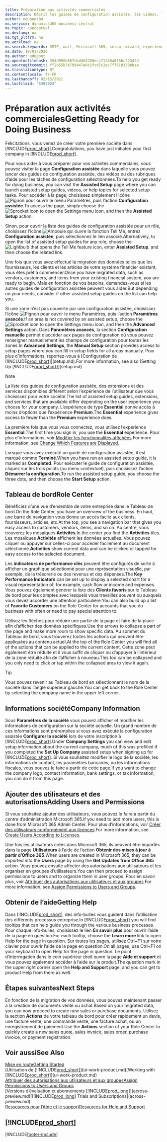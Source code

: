 ```yaml
---
title: Préparation aux activités commerciales
description: Décrit les guides de configuration assistée, les vidéos, les rubriques d’aide, et les pages à utiliser pour vous préparer à faire des affaires dans Business Central.
author: edupont04
ms.service: dynamics365-business-central
ms.topic: conceptual
ms.devlang: na
ms.tgt_pltfrm: na
ms.workload: na
ms.search.keywords: SMTP, mail, Microsoft 365, setup, wizard, experience
ms.date: 10/01/2020
ms.author: edupont
ms.openlocfilehash: 354d090b567ebdd63280ecc71248a616bc22342d
ms.sourcegitcommit: ff2b55b7e790447e0c1fcd5c2ec7f7610338ebaa
ms.translationtype: HT
ms.contentlocale: fr-FR
ms.lasthandoff: 02/15/2021
ms.locfileid: "5393923"
---
```

# <a name="getting-ready-for-doing-business"></a><span data-ttu-id="83108-103">Préparation aux activités commerciales</span><span class="sxs-lookup"><span data-stu-id="83108-103">Getting Ready for Doing Business</span></span>

<span data-ttu-id="83108-104">Félicitations, vous venez de créer votre première société dans [!INCLUDE[prod_short](includes/prod_short.md)].</span><span class="sxs-lookup"><span data-stu-id="83108-104">Congratulations, you have just initiated your first company in [!INCLUDE[prod_short](includes/prod_short.md)].</span></span>

<span data-ttu-id="83108-105">Pour vous aider à vous préparer pour vos activités commerciales, vous pouvez visiter la page **Configuration assistée** dans laquelle vous pouvez lancer des guides de configuration assistée, des vidéos ou des rubriques d’aide pour les tâches de configuration sélectionnées.</span><span class="sxs-lookup"><span data-stu-id="83108-105">To help you get ready for doing business, you can visit the **Assisted Setup** page where you can launch assisted setup guides, videos, or help topics for selected setup tasks.</span></span> <span data-ttu-id="83108-106">Pour accéder à la page, choisissez simplement l’icône ![Pignon pour ouvrir le menu Paramètres](media/ui-experience/settings_icon_small.png), puis l’action **Configuration assistée**.</span><span class="sxs-lookup"><span data-stu-id="83108-106">To access the page, simply choose the ![Sprocket icon to open the Settings menu](media/ui-experience/settings_icon_small.png) icon, and then the **Assisted Setup** action.</span></span>

<span data-ttu-id="83108-107">Sinon, pour ouvrir la liste des guides de configuration assistée pour un rôle, choisissez l’icône ![Ampoule qui ouvre la fonction Tell Me](media/ui-search/search_small.png "Dites-moi ce que vous voulez faire"), entrez **Configuration assistée**, puis sélectionnez le lien associé.</span><span class="sxs-lookup"><span data-stu-id="83108-107">Alternatively, to open the list of assisted setup guides for any role, choose the ![Lightbulb that opens the Tell Me feature](media/ui-search/search_small.png "Tell me what you want to do") icon, enter **Assisted Setup**, and then choose the related link.</span></span>

<span data-ttu-id="83108-108">Une fois que vous avez effectué la migration des données telles que les fournisseurs, les clients et les articles de votre système financier existant, vous êtes prêt à commencer.</span><span class="sxs-lookup"><span data-stu-id="83108-108">Once you have migrated data, such as vendors, customers, and items from your existing financial system, you are ready to begin.</span></span> <span data-ttu-id="83108-109">Mais en fonction de vos besoins, demandez-vous si les autres guides de configuration assistée peuvent vous aider.</span><span class="sxs-lookup"><span data-stu-id="83108-109">But depending on your needs, consider if other assisted setup guides on the list can help you.</span></span>

<span data-ttu-id="83108-110">Si une zone n’est pas couverte par une configuration assistée, choisissez l’icône ![Pignon pour ouvrir le menu Paramètres](media/ui-experience/settings_icon_small.png), puis l’action **Paramètres avancés**.</span><span class="sxs-lookup"><span data-stu-id="83108-110">If an area is not covered by an assisted setup, choose the ![Sprocket icon to open the Settings menu](media/ui-experience/settings_icon_small.png) icon, and then the **Advanced Settings** action.</span></span> <span data-ttu-id="83108-111">Dans **Paramètres avancés**, la section **Configuration manuelle** permet d’accéder aux pages de configuration où vous pouvez renseigner manuellement les champs de configuration pour toutes les zones.</span><span class="sxs-lookup"><span data-stu-id="83108-111">In **Advanced Settings**, the **Manual Setup** section provides access to setup pages where you can fill in setup fields for all areas manually.</span></span> <span data-ttu-id="83108-112">Pour plus d’informations, reportez-vous à [Configuration de [!INCLUDE[prod_short](includes/prod_short.md)]](setup.md).</span><span class="sxs-lookup"><span data-stu-id="83108-112">For more information, see also [Setting Up [!INCLUDE[prod_short](includes/prod_short.md)]](setup.md).</span></span>

> [!NOTE]  
> <span data-ttu-id="83108-113">La liste des guides de configuration assistée, des extensions et des services disponibles diffèrent selon l’expérience de l’utilisateur que vous choisissez pour votre société.</span><span class="sxs-lookup"><span data-stu-id="83108-113">The list of assisted setup guides, extensions, and services that are available differ depending on the user experience you choose for your company.</span></span> <span data-ttu-id="83108-114">L’expérience de type **Essential** donne accès à moins d’options que l’expérience **Premium**.</span><span class="sxs-lookup"><span data-stu-id="83108-114">The **Essential** experience gives access to fewer than the **Premium** experience does.</span></span>
>
> <span data-ttu-id="83108-115">La première fois que vous vous connectez, vous utilisez l’expérience **Essential**.</span><span class="sxs-lookup"><span data-stu-id="83108-115">The first time you sign in, you use the **Essential** experience.</span></span> <span data-ttu-id="83108-116">Pour plus d’informations, voir [Modifier les fonctionnalités affichées](ui-experiences.md).</span><span class="sxs-lookup"><span data-stu-id="83108-116">For more information, see [Change Which Features are Displayed](ui-experiences.md).</span></span>

<span data-ttu-id="83108-117">Lorsque vous avez exécuté un guide de configuration assistée, il est marqué comme **Terminé**.</span><span class="sxs-lookup"><span data-stu-id="83108-117">When you have run an assisted setup guide, it is marked as **Completed**.</span></span> <span data-ttu-id="83108-118">Pour exécuter le guide de configuration assistée, cliquez sur les trois points (ou menu contextuel), puis choisissez l’action **Démarrer la configuration**.</span><span class="sxs-lookup"><span data-stu-id="83108-118">To run the assisted setup guide, you choose the three dots, and then choose the **Start Setup** action.</span></span>

## <a name="role-center"></a><span data-ttu-id="83108-119">Tableau de bord</span><span class="sxs-lookup"><span data-stu-id="83108-119">Role Center</span></span>

<span data-ttu-id="83108-120">Bénéficiez d’une vue d’ensemble de votre entreprise dans le Tableau de bord.</span><span class="sxs-lookup"><span data-stu-id="83108-120">On the Role Center, you have an overview of the business.</span></span> <span data-ttu-id="83108-121">En haut, une barre de navigation vous donne un accès facile aux clients, fournisseurs, articles, etc.</span><span class="sxs-lookup"><span data-stu-id="83108-121">At the top, you see a navigation bar that gives you easy access to customers, vendors, items, and so on.</span></span> <span data-ttu-id="83108-122">Au centre, vous trouverez les mosaïques **Activités**.</span><span class="sxs-lookup"><span data-stu-id="83108-122">In the center you find the **Activities** tiles.</span></span> <span data-ttu-id="83108-123">Les mosaïques **Activités** affichent les données actuelles. Vous pouvez cliquer ou appuyer sur celles-ci pour accéder facilement au document sélectionné.</span><span class="sxs-lookup"><span data-stu-id="83108-123">**Activities** show current data and can be clicked or tapped for easy access to the selected document.</span></span>

<span data-ttu-id="83108-124">Les **indicateurs de performance clés** peuvent être configurés de sorte à afficher un graphique sélectionné pour une représentation visuelle, par exemple, de la trésorerie ou des revenus et des dépenses.</span><span class="sxs-lookup"><span data-stu-id="83108-124">The **Key Performance Indicators** can be set up to display a selected chart for a visual representation of, for example, cash flow or income and expenses.</span></span> <span data-ttu-id="83108-125">Vous pouvez également générer la liste des **Clients favoris** sur le Tableau de bord pour les comptes avec lesquels vous travaillez souvent ou auxquels vous devez accorder une attention particulière.</span><span class="sxs-lookup"><span data-stu-id="83108-125">You can also build up a list of **Favorite Customers** on the Role Center for accounts that you do business with often or need to pay special attention to.</span></span>

<span data-ttu-id="83108-126">Utilisez les flèches pour réduire une partie de la page et faire de la place afin d’afficher des données spécifiques.</span><span class="sxs-lookup"><span data-stu-id="83108-126">Use the arrows to collapse a part of the page and make more room to show specific data.</span></span> <span data-ttu-id="83108-127">Au sommet du Tableau de bord, vous trouverez toutes les actions qui peuvent être appliquées au contenu actuel.</span><span class="sxs-lookup"><span data-stu-id="83108-127">At the top of the Role Center you will find all of the actions that can be applied to the current content.</span></span> <span data-ttu-id="83108-128">Cette zone peut également être réduite et il vous suffit de cliquer ou d’appuyer à l’intérieur de la zone réduite afin de l’afficher à nouveau.</span><span class="sxs-lookup"><span data-stu-id="83108-128">This too can be collapsed and you only need to click or tap within the collapsed area to view it again.</span></span>

> [!TIP]  
> <span data-ttu-id="83108-129">Vous pouvez revenir au Tableau de bord en sélectionnant le nom de la société dans l’angle supérieur gauche.</span><span class="sxs-lookup"><span data-stu-id="83108-129">You can get back to the Role Center by selecting the company name in the upper left corner.</span></span>

## <a name="company-information"></a><span data-ttu-id="83108-130">Informations société</span><span class="sxs-lookup"><span data-stu-id="83108-130">Company Information</span></span>

<span data-ttu-id="83108-131">Sous **Paramètres de la société** vous pouvez afficher et modifier les informations de configuration sur la société actuelle. Un grand nombre de ces informations sont préremplies si vous avez exécuté la configuration assistée **Configurer la société** lors de votre inscription à [!INCLUDE[prod_short](includes/prod_short.md)].</span><span class="sxs-lookup"><span data-stu-id="83108-131">Under **Company Settings** you can view and edit setup information about the current company, much of this was prefilled if you completed the **Set Up Company** assisted setup when signing up for [!INCLUDE[prod_short](includes/prod_short.md)].</span></span> <span data-ttu-id="83108-132">Si vous souhaitez modifier le logo de la société, les informations de contact, les paramètres bancaires, ou les informations fiscales, vous pouvez le faire à partir de cette page.</span><span class="sxs-lookup"><span data-stu-id="83108-132">If you want to change the company logo, contact information, bank settings, or tax information, you can do it from this page.</span></span>  

## <a name="adding-users-and-permissions"></a><span data-ttu-id="83108-133">Ajouter des utilisateurs et des autorisations</span><span class="sxs-lookup"><span data-stu-id="83108-133">Adding Users and Permissions</span></span>

<span data-ttu-id="83108-134">Si vous souhaitez ajouter des utilisateurs, vous pouvez le faire à partir du centre d’administration Microsoft 365.</span><span class="sxs-lookup"><span data-stu-id="83108-134">If you need to add more users, this is done from Microsoft 365 Admin Center.</span></span> <span data-ttu-id="83108-135">Pour plus d’informations, voir [Créer des utilisateurs conformément aux licences](ui-how-users-permissions.md).</span><span class="sxs-lookup"><span data-stu-id="83108-135">For more information, see [Create Users According to Licenses](ui-how-users-permissions.md).</span></span>

<span data-ttu-id="83108-136">Une fois les utilisateurs créés dans Microsoft 365, ils peuvent être importés dans la page **Utilisateurs** à l’aide de l’action **Obtenir des mises à jour à partir d’Office 365**.</span><span class="sxs-lookup"><span data-stu-id="83108-136">When users are created in Microsoft 365, they can be imported into the **Users** page by using the **Get Updates from Office 365** action.</span></span> <span data-ttu-id="83108-137">Vous pouvez ensuite affecter des autorisations aux utilisateurs et les organiser en groupes d’utilisateurs.</span><span class="sxs-lookup"><span data-stu-id="83108-137">You can then proceed to assign permissions to users and to organize them in user groups.</span></span> <span data-ttu-id="83108-138">Pour en savoir plus, voir [Attribuer des autorisations aux utilisateurs et aux groupes](ui-define-granular-permissions.md).</span><span class="sxs-lookup"><span data-stu-id="83108-138">For more information, see [Assign Permissions to Users and Groups](ui-define-granular-permissions.md).</span></span>  

## <a name="getting-help"></a><span data-ttu-id="83108-139">Obtenir de l’aide</span><span class="sxs-lookup"><span data-stu-id="83108-139">Getting Help</span></span>

<span data-ttu-id="83108-140">Dans [!INCLUDE[prod_short](includes/prod_short.md)], des info-bulles vous guident dans l’utilisation des différents processus entreprise.</span><span class="sxs-lookup"><span data-stu-id="83108-140">In [!INCLUDE[prod_short](includes/prod_short.md)] you will find tooltips that can help guide you through the various business processes.</span></span> <span data-ttu-id="83108-141">Pour chaque info-bulles, choisissez le lien **En savoir plus** pour ouvrir l’aide de la page en question.</span><span class="sxs-lookup"><span data-stu-id="83108-141">For each tooltip, choose the **Learn more** link to open Help for the page in question.</span></span> <span data-ttu-id="83108-142">Sur toutes les pages, utilisez Ctrl+F1 sur votre clavier pour ouvrir l’aide de la page en question.</span><span class="sxs-lookup"><span data-stu-id="83108-142">On all pages, use Ctrl+F1 on your keyboard to open Help for the page in question.</span></span> <span data-ttu-id="83108-143">Le point d’interrogation dans le coin supérieur droit ouvre la page **Aide et support** et vous pouvez également accéder à l’aide sur le produit.</span><span class="sxs-lookup"><span data-stu-id="83108-143">The question mark in the upper right corner open the **Help and Support** page, and you can get to product Help from there as well.</span></span>

## <a name="next-steps"></a><span data-ttu-id="83108-144">Étapes suivantes</span><span class="sxs-lookup"><span data-stu-id="83108-144">Next Steps</span></span>

<span data-ttu-id="83108-145">En fonction de la migration de vos données, vous pouvez maintenant passer à la création de documents vente ou achat.</span><span class="sxs-lookup"><span data-stu-id="83108-145">Based on your migrated data, you can now proceed to create new sales or purchase documents.</span></span> <span data-ttu-id="83108-146">Utilisez la section **Actions** de votre tableau de bord pour créer rapidement un devis, une facture vente, une commande vente, une facture achat, ou un enregistrement de paiement.</span><span class="sxs-lookup"><span data-stu-id="83108-146">Use the **Actions** section of your Role Center to quickly create a new sales quote, sales invoice, sales order, purchase invoice, or payment registration.</span></span>

## <a name="see-also"></a><span data-ttu-id="83108-147">Voir aussi</span><span class="sxs-lookup"><span data-stu-id="83108-147">See Also</span></span>

[<span data-ttu-id="83108-148">Mise en route</span><span class="sxs-lookup"><span data-stu-id="83108-148">Getting Started</span></span>](product-get-started.md)  
<span data-ttu-id="83108-149">[Utilisation de [!INCLUDE[prod_short](includes/prod_short.md)]](ui-work-product.md)</span><span class="sxs-lookup"><span data-stu-id="83108-149">[Working with [!INCLUDE[prod_short](includes/prod_short.md)]](ui-work-product.md)</span></span>  
[<span data-ttu-id="83108-150">Attribuer des autorisations aux utilisateurs et aux groupes</span><span class="sxs-lookup"><span data-stu-id="83108-150">Assign Permissions to Users and Groups</span></span>](ui-define-granular-permissions.md)  
<span data-ttu-id="83108-151">[Versions d’évaluation et abonnements [!INCLUDE[prod_long](includes/prod_long.md)]](across-preview.md)</span><span class="sxs-lookup"><span data-stu-id="83108-151">[[!INCLUDE[prod_long](includes/prod_long.md)] Trials and Subscriptions](across-preview.md)</span></span>  
[<span data-ttu-id="83108-152">Ressources pour l’Aide et le support</span><span class="sxs-lookup"><span data-stu-id="83108-152">Resources for Help and Support</span></span>](product-help-and-support.md)  

## [!INCLUDE[prod_short](includes/free_trial_md.md)]  


[!INCLUDE[footer-include](includes/footer-banner.md)]